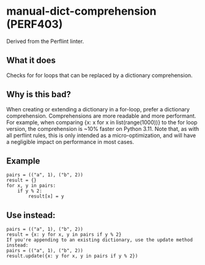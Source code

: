 # manual-dict-comprehension (PERF403)
Derived from the Perflint linter.
## What it does
Checks for for loops that can be replaced by a dictionary comprehension.
## Why is this bad?
When creating or extending a dictionary in a for-loop, prefer a dictionary
comprehension. Comprehensions are more readable and more performant.
For example, when comparing {x: x for x in list(range(1000))} to the for
loop version, the comprehension is ~10% faster on Python 3.11.
Note that, as with all perflint rules, this is only intended as a
micro-optimization, and will have a negligible impact on performance in
most cases.
## Example
```
pairs = (("a", 1), ("b", 2))
result = {}
for x, y in pairs:
    if y % 2:
        result[x] = y
```
## Use instead:
```
pairs = (("a", 1), ("b", 2))
result = {x: y for x, y in pairs if y % 2}
If you're appending to an existing dictionary, use the update method instead:
pairs = (("a", 1), ("b", 2))
result.update({x: y for x, y in pairs if y % 2})
```